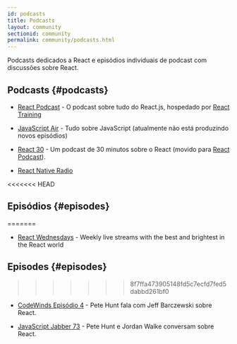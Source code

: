 ```yaml
---
id: podcasts
title: Podcasts
layout: community
sectionid: community
permalink: community/podcasts.html
---
```


Podcasts dedicados a React e episódios individuais de podcast com discussões sobre React.

## Podcasts {#podcasts}

- [React Podcast](https://reactpodcast.simplecast.fm/) - O podcast sobre tudo do React.js, hospedado por [React Training](https://reacttraining.com)

- [JavaScript Air](https://javascriptair.com/) - Tudo sobre JavaScript (atualmente não está produzindo novos episódios)

- [React 30](https://react30.com/) - Um podcast de 30 minutos sobre o React (movido para [React Podcast](https://reactpodcast.simplecast.fm/)).

- [React Native Radio](https://devchat.tv/react-native-radio)

<<<<<<< HEAD
## Episódios {#episodes}
=======
- [React Wednesdays](https://www.telerik.com/react-wednesdays) - Weekly live streams with the best and brightest in the React world

## Episodes {#episodes}
>>>>>>> 8f7ffa473905148fd5c7ecfd7fed5dabbd261bf0

- [CodeWinds Episódio 4](https://codewinds.com/podcast/004.html) - Pete Hunt fala com Jeff Barczewski sobre React.


- [JavaScript Jabber 73](https://devchat.tv/js-jabber/073-jsj-react-with-pete-hunt-and-jordan-walke) - Pete Hunt e Jordan Walke conversam sobre React.
